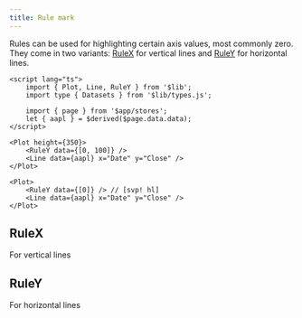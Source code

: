 ```yaml
---
title: Rule mark
---
```


Rules can be used for highlighting certain axis values, most commonly zero. They come in two variants: [RuleX](#RuleX) for vertical lines and [RuleY](#RuleY) for horizontal lines.

```svelte live
<script lang="ts">
    import { Plot, Line, RuleY } from '$lib';
    import type { Datasets } from '$lib/types.js';
    
    import { page } from '$app/stores';
    let { aapl } = $derived($page.data.data);
</script>

<Plot height={350}>
    <RuleY data={[0, 100]} />
    <Line data={aapl} x="Date" y="Close" />
</Plot>
```

```svelte
<Plot>
    <RuleY data={[0]} /> // [svp! hl]
    <Line data={aapl} x="Date" y="Close" />
</Plot>
```

## RuleX

For vertical lines

## RuleY

For horizontal lines
